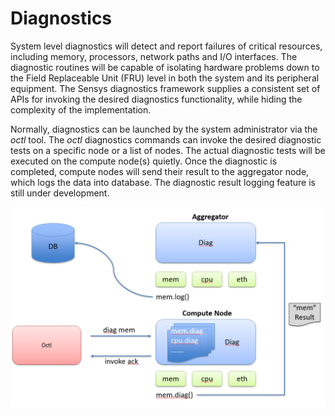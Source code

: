# Diagnostics
System level diagnostics will detect and report failures of critical resources, including memory, processors, network paths and I/O interfaces. The diagnostic routines will be capable of isolating hardware problems down to the Field Replaceable Unit (FRU) level in both the system and its peripheral equipment. The Sensys diagnostics framework supplies a consistent set of APIs for invoking the desired diagnostics functionality, while hiding the complexity of the implementation.

Normally, diagnostics can be launched by the system administrator via the _octl_ tool. The _octl_ diagnostics commands can invoke the desired diagnostic tests on a specific node or a list of nodes. The actual diagnostic tests will be executed on the compute node(s) quietly. Once the diagnostic is completed, compute nodes will send their result to the aggregator node, which logs the data into database. The diagnostic result logging feature is still under development.

![Diagnostics Launch](3-Sensys-User-Guide/Diag-Launch.png)
